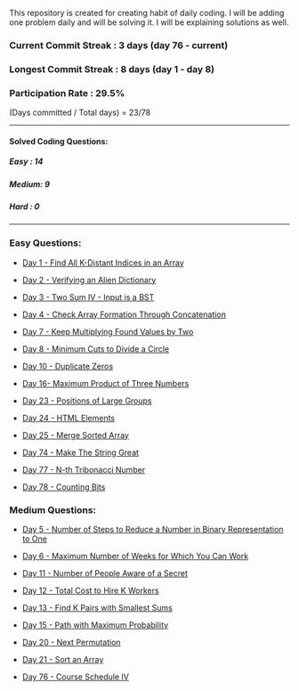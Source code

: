 This repository is created for creating habit of daily coding. I will be adding one problem daily and will be solving it. I will be explaining solutions as well. 


### Current Commit Streak : 3 days (day 76 - current)
### Longest Commit Streak : 8 days (day 1 - day 8)
### Participation Rate : 29.5% 
(Days committed / Total days) = 23/78

-----

#### Solved Coding Questions:
##### Easy : 14
##### Medium: 9
##### Hard  : 0

-----
### Easy Questions:

* [Day 1 - Find All K-Distant Indices in an Array](./Day%201%20-%20Find%20All%20K-Distant%20Indices%20in%20an%20Array%20(Easy)/question.md)

* [Day 2 - Verifying an Alien Dictionary](./Day%202%20-%20Verifying%20an%20Alien%20Dictionary%20(Easy)/question.md)

* [Day 3 - Two Sum IV - Input is a BST](./Day%203%20-%20Two%20Sum%20IV%20-%20Input%20is%20a%20BST%20(Easy)/question.md)

* [Day 4 - Check Array Formation Through Concatenation](./Day%204%20-%20Check%20Array%20Formation%20Through%20Concatenation%20(Easy)/question.md)

* [Day 7 - Keep Multiplying Found Values by Two](./Day%207%20-%20Keep%20Multiplying%20Found%20Values%20by%20Two%20(Easy)/question.md)

* [Day 8 - Minimum Cuts to Divide a Circle](./Day%208%20-%20Minimum%20Cuts%20to%20Divide%20a%20Circle%20(Easy)/question.md)

* [Day 10 - Duplicate Zeros](./Day%2010%20-%20Duplicate%20Zeros%20(Easy)/question.md)

* [Day 16- Maximum Product of Three Numbers](./Day%2016%20-%20Maximum%20Product%20of%20Three%20Numbers%20(Easy)/question.md)

* [Day 23 - Positions of Large Groups](./Day%2023%20-%20Positions%20of%20Large%20Groups/question.md)

* [Day 24 - HTML Elements](./Day%2024%20-%20HTML%20Elements/question.md)

* [Day 25 - Merge Sorted Array](./Day%2025%20-%20Merge%20Sorted%20Array/question.md)

* [Day 74 - Make The String Great](./Day%2074%20-%20Make%20The%20String%20Great%20(Easy)/question.md)

* [Day 77 - N-th Tribonacci Number](./Day%2077%20-%20N-th%20Tribonacci%20Number/question.md)

* [Day 78 - Counting Bits](./Day%2078%20-%20Counting%20Bits/question.md)

### Medium Questions:

* [Day 5 - Number of Steps to Reduce a Number in Binary Representation to One](./Day%205%20-%201404.%20Number%20of%20Steps%20to%20Reduce%20a%20Number%20in%20Binary%20Representation%20to%20One%20(Medium)/question.md)

* [Day 6 - Maximum Number of Weeks for Which You Can Work](./Day%206%20-%20Maximum%20Number%20of%20Weeks%20for%20Which%20You%20Can%20Work%20(Medium)/question.md)

* [Day 11 - Number of People Aware of a Secret](./Day%2011%20-%20%20Number%20of%20People%20Aware%20of%20a%20Secret%20(Medium)/question.md)

* [Day 12 - Total Cost to Hire K Workers](./Day%2012%20-%20Total%20Cost%20to%20Hire%20K%20Workers/question.md)

* [Day 13 - Find K Pairs with Smallest Sums](./Day%2013%20-%20Find%20K%20Pairs%20with%20Smallest%20Sums%20(Medium)/question.md)

* [Day 15 - Path with Maximum Probability](./Day%2015%20-%20Path%20with%20Maximum%20Probability/question.md)

* [Day 20 - Next Permutation](./Day%2020%20-%20Next%20Permutation/question.md)

* [Day 21 - Sort an Array](./Day%2021%20-%20Sort%20an%20Array/question.md)

* [Day 76 - Course Schedule IV](./Day%2076%20-%20Course%20Schedule%20IV/question.md)